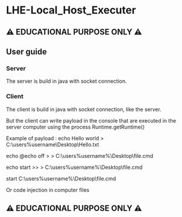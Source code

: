 # LHE-Local_Host_Executer
## ⚠ EDUCATIONAL PURPOSE ONLY ⚠ 
## User guide
### Server
The server is build in java with socket connection.

### Client
The client is build in java with socket connection, like the server.

But the client can write payload in the console that are executed in the server computer using the process Runtime.getRuntime()

Example of payload :
echo Hello world > C:\users\%username\Desktop\Hello.txt 

echo @echo off > > C:\users\%username%\Desktop\file.cmd 

echo start >> > C:\users\%username%\Desktop\file.cmd    

start C:\users\%username%\Desktop\file.cmd             

Or code injection in computer files

## ⚠ EDUCATIONAL PURPOSE ONLY ⚠ 
